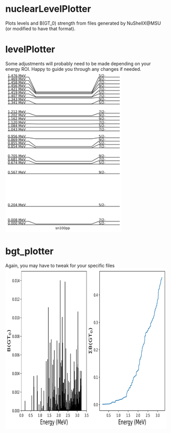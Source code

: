 # nuclearLevelPlotter
Plots levels and B(GT_0) strength from files generated by NuShellX@MSU (or modified to have that format).

# levelPlotter
Some adjustments will probably need to be made depending on your energy ROI. Happy to guide you through any changes if needed.
<img src="https://github.com/schedges/nuclearLevelPlotter/blob/main/images/sn100pp.png" height="500">


# bgt_plotter
Again, you may have to tweak for your specific files
<img src="https://github.com/schedges/nuclearLevelPlotter/blob/main/images/bgt.png" height="500">
